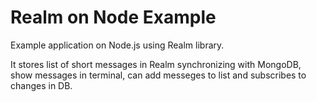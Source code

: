 # Realm on Node Example

Example application on Node.js using Realm library.

It stores list of short messages in Realm synchronizing with MongoDB, show messages in terminal, can add messeges to list and subscribes to changes in DB.
